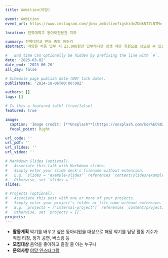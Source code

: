 ```yaml
---
title: Ambition(야망)

event: Ambition
event_url: https://www.instagram.com/jbnu_ambition?igshid=ZDdkNTZiNTM=

location: 전북대학교 동아리전용관 지하

summary: 전북대학교 밴드 중앙 동아리
abstract: 야망은 처음 입부 시 23,000원만 납부하시면 평생 야망 회원으로 남으실 수 있습니다. 어떤 악기를, 어떤 연주를 하든 음악을 사랑하는 분이라면 누구나 환영합니다. 바이올린, 클라리넷 등 클래식 악기를 사용한 밴드 음악은 물론이고 여러가지 시도를 존중하고, 좋아하는 동아리입니다.

#   End time can optionally be hidden by prefixing the line with `#`.
date: '2023-03-02'
date_end: '2023-06-20'
all_day: false

# Schedule page publish date (NOT talk date).
publishDate: '2024-10-06T00:00:00Z'

authors: []
tags: []

# Is this a featured talk? (true/false)
featured: true

image:
  caption: 'Image credit: [**Unsplash**](https://unsplash.com/ko/%EC%82%AC%EC%A7%84/%ED%9A%8C%EC%83%89%EC%A1%B0-%EC%82%AC%EC%A7%84%EC%97%90%EC%84%9C-%EC%9D%98%EC%9E%90%EC%97%90-%EC%95%89%EC%95%84-%EC%9E%88%EB%8A%94-%EB%82%A8%EC%9E%90%EC%99%80-%EC%97%AC%EC%9E%90-RuxSWSdT99w)'
  focal_point: Right

url_code: ''
url_pdf: ''
url_slides: ''
url_video: ''

# Markdown Slides (optional).
#   Associate this talk with Markdown slides.
#   Simply enter your slide deck's filename without extension.
#   E.g. `slides = "example-slides"` references `content/slides/example-slides.md`.
#   Otherwise, set `slides = ""`.
slides:

# Projects (optional).
#   Associate this post with one or more of your projects.
#   Simply enter your project's folder or file name without extension.
#   E.g. `projects = ["internal-project"]` references `content/project/deep-learning/index.md`.
#   Otherwise, set `projects = []`.
projects:
---
```


- **활동계획** 악기를 배우고 싶은 동아리원을 대상으로 해당 악기를 담당 활동 기수가 직접 티칭, 정기 공연, 버스킹 등
- **모집대상** 음악을 좋아하고 즐길 줄 아는 누구나
- **문의사항** [야망 인스타그램](https://www.instagram.com/jbnu_ambition?igshid=ZDdkNTZiNTM=)
